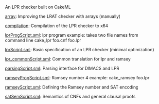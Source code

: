An LPR checker built on CakeML

[array](array):
Improving the LRAT checker with arrays (manually)

[compilation](compilation):
Compilation of the LPR checker to x64

[lprProgScript.sml](lprProgScript.sml):
lpr program example: takes two file names from command line
cake_lpr foo.cnf foo.lpr

[lprScript.sml](lprScript.sml):
Basic specification of an LPR checker (minimal optimization)

[lpr_commonScript.sml](lpr_commonScript.sml):
Common translation for lpr and ramsey

[parsingScript.sml](parsingScript.sml):
Parsing interface for DIMACS and LPR

[ramseyProgScript.sml](ramseyProgScript.sml):
Ramsey number 4 example:
cake_ramsey foo.lpr

[ramseyScript.sml](ramseyScript.sml):
Defining the Ramsey number and SAT encoding

[satSemScript.sml](satSemScript.sml):
Semantics of CNFs and general clausal proofs

